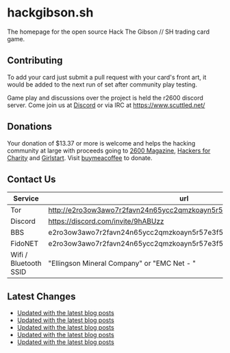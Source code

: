 # hackgibson.sh
The homepage for the open source Hack The Gibson // SH trading card game.


## Contributing

To add your card just submit a pull request with your card's front art, it would be added to the next run of set after community play testing.

Game play and discussions over the project is held the r2600 discord server. Come join us at [Discord](https://discord.com/invite/9hABUzz) or via IRC at https://www.scuttled.net/


## Donations

Your donation of $13.37 or more is welcome and helps the hacking community at large with proceeds going to [2600 Magazine](https://2600.com/), [Hackers for Charity](https://hackersforcharity.org) and [Girlstart](https://girlstart.org).  Visit [buymeacoffee](https://www.buymeacoffee.com/hackgibson.sh) to donate.


## Contact Us

Service | url
-|-
Tor | http://e2ro3ow3awo7r2favn24n65ycc2qmzkoayn5r57e3f56nvjwdcgg32ad.onion
Discord | https://discord.com/invite/9hABUzz
BBS | e2ro3ow3awo7r2favn24n65ycc2qmzkoayn5r57e3f56nvjwdcgg32ad.onion:23
FidoNET | e2ro3ow3awo7r2favn24n65ycc2qmzkoayn5r57e3f56nvjwdcgg32ad.onion:24554
Wifi / Bluetooth SSID | "Ellingson Mineral Company" or "EMC Net - <fidonet address>"

## Latest Changes
<!-- BLOG-POST-LIST:START -->
- [Updated with the latest blog posts](https://github.com/DFW2600/hackgibson.sh/commit/f0f5cdc8314ee0fdc1dfa8454e7ef74681a4ef25)
- [Updated with the latest blog posts](https://github.com/DFW2600/hackgibson.sh/commit/f5387729de19e32a0f16c0ff1a54a7ea71f520ac)
- [Updated with the latest blog posts](https://github.com/DFW2600/hackgibson.sh/commit/c6607ad307497e6604c35053677664a3f7cbeaa7)
- [Updated with the latest blog posts](https://github.com/DFW2600/hackgibson.sh/commit/6be074b52921101714eef7b0149c6d04a2d4531b)
- [Updated with the latest blog posts](https://github.com/DFW2600/hackgibson.sh/commit/d14a8dba8c2c1b8014d1b3a2cbde759b15b47145)
<!-- BLOG-POST-LIST:END -->
